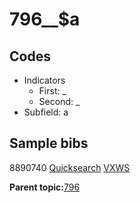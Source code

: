 # 796\_\_$a

## Codes

-   Indicators
    -   First: \_
    -   Second: \_
-   Subfield: a

## Sample bibs

8890740 [Quicksearch](https://search.library.yale.edu/catalog/8890740) [VXWS](http://prodorbis.library.yale.edu:7014/vxws/GetHoldingsService?bibId=8890740)

**Parent topic:**[796](../../tags/796/796.md)

